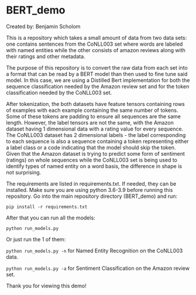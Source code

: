 # BERT_demo
Created by: Benjamin Scholom

This is a repository which takes a small amount of data from two data sets: 
one contains sentences from the CoNLL003 set where words are labeled with named entities 
while the other consists of amazon reviews along with their ratings and other metadata.

The purpose of this repository is to convert the raw data from each set into
a format that can be read by a BERT model than then used to fine tune said model.
In this case, we are using a Distilled Bert implementation for both the sequence classification 
needed by the Amazon review set and for the token classification needed by the CoNLL003 set.

After tokenization, the both datasets have feature tensors containing rows 
of examples with each example containing the same number of tokens. 
Some of these tokens are padding to ensure all sequences are the same length. 
However, the label tensors are not the same, with the Amazon dataset having 1 dimensional
data with a rating value for every sequence. The CoNLL003 dataset has 2 dimensional labels - 
the label corresponding to each sequence is also a sequence containing a token representing either a label class
or a code indicating that the model should skip the token. Given that the Amazon dataset is trying
to predict some form of sentiment (ratings) on whole sequences 
while the CoNLL003 set is being used to identify types of named entity on a word basis,
the difference in shape is not surprising.

The requirements are listed in requirements.txt. If needed, they can be installed. Make sure you are using python 3.6-3.9 before running this repository.
Go into the main repository directory (BERT_demo) and run:

```pip install -r requirements.txt```

After that you can run all the models:

```python run_models.py```

Or just run the 1 of them:

```python run_models.py -n``` for Named Entity Recognition on the CoNLL003 data.

```python run_models.py -a``` for Sentiment Classification on the Amazon review set.

Thank you for viewing this demo!


